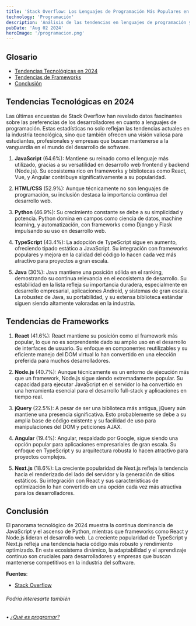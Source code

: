 ```yaml
---
title: 'Stack Overflow: Los Lenguajes de Programación Más Populares en 2024'
technology: 'Programación'
description: 'Análisis de las tendencias en lenguajes de programación y frameworks más populares en 2024, según la encuesta de Stack Overflow, ofreciendo insights valiosos para profesionales y empresas del sector tecnológico.'
pubDate: 'Aug 02 2024'
heroImage: '/programacion.png'
---
```

## Glosario
- [Tendencias Tecnológicas en 2024](#tendencias-tecnológicas-en-2024)
- [Tendencias de Frameworks](#tendencias-de-frameworks)
- [Conclusión](#conclusión)

## Tendencias Tecnológicas en 2024
Las últimas encuestas de Stack Overflow han revelado datos fascinantes sobre las preferencias de los desarrolladores en cuanto a lenguajes de programación. Estas estadísticas no solo reflejan las tendencias actuales en la industria tecnológica, sino que también ofrecen una visión valiosa para estudiantes, profesionales y empresas que buscan mantenerse a la vanguardia en el mundo del desarrollo de software.
    
1. **JavaScript** (64.6%):
Mantiene su reinado como el lenguaje más utilizado, gracias a su versatilidad en desarrollo web frontend y backend (Node.js). Su ecosistema rico en frameworks y bibliotecas como React, Vue, y Angular contribuye significativamente a su popularidad.

2. **HTML/CSS** (52.9%):
Aunque técnicamente no son lenguajes de programación, su inclusión destaca la importancia continua del desarrollo web.

3. **Python** (46.9%):
Su crecimiento constante se debe a su simplicidad y potencia. Python domina en campos como ciencia de datos, machine learning, y automatización, con frameworks como Django y Flask impulsando su uso en desarrollo web.

4. **TypeScript** (43.4%):
La adopción de TypeScript sigue en aumento, ofreciendo tipado estático a JavaScript. Su integración con frameworks populares y mejora en la calidad del código lo hacen cada vez más atractivo para proyectos a gran escala.

5. **Java** (30%):
Java mantiene una posición sólida en el ranking, demostrando su continua relevancia en el ecosistema de desarrollo. Su estabilidad en la lista refleja su importancia duradera, especialmente en desarrollo empresarial, aplicaciones Android, y sistemas de gran escala. La robustez de Java, su portabilidad, y su extensa biblioteca estándar siguen siendo altamente valoradas en la industria.

## Tendencias de Frameworks
1. **React** (41.6%):
React mantiene su posición como el framework más popular, lo que no es sorprendente dado su amplio uso en el desarrollo de interfaces de usuario. Su enfoque en componentes reutilizables y su eficiente manejo del DOM virtual lo han convertido en una elección preferida para muchos desarrolladores.

2. **Node.js** (40.7%):
Aunque técnicamente es un entorno de ejecución más que un framework, Node.js sigue siendo extremadamente popular. Su capacidad para ejecutar JavaScript en el servidor lo ha convertido en una herramienta esencial para el desarrollo full-stack y aplicaciones en tiempo real.

3. **jQuery** (22.5%):
A pesar de ser una biblioteca más antigua, jQuery aún mantiene una presencia significativa. Esto probablemente se debe a su amplia base de código existente y su facilidad de uso para manipulaciones del DOM y peticiones AJAX.

4. **Angular** (19.4%):
Angular, respaldado por Google, sigue siendo una opción popular para aplicaciones empresariales de gran escala. Su enfoque en TypeScript y su arquitectura robusta lo hacen atractivo para proyectos complejos.

5. **Next.js** (18.6%):
La creciente popularidad de Next.js refleja la tendencia hacia el renderizado del lado del servidor y la generación de sitios estáticos. Su integración con React y sus características de optimización lo han convertido en una opción cada vez más atractiva para los desarrolladores.

## Conclusión
El panorama tecnológico de 2024 muestra la continua dominancia de JavaScript y el ascenso de Python, mientras que frameworks como React y Node.js lideran el desarrollo web. La creciente popularidad de TypeScript y Next.js refleja una tendencia hacia código más robusto y rendimiento optimizado. En este ecosistema dinámico, la adaptabilidad y el aprendizaje continuo son cruciales para desarrolladores y empresas que buscan mantenerse competitivos en la industria del software.

**Fuentes**:
- <a href="https://survey.stackoverflow.co/2024/" target="_blank">Stack Overflow</a>

###### Podría interesarte también
###### • [¿Qué es programar?](/blog/programacion/)